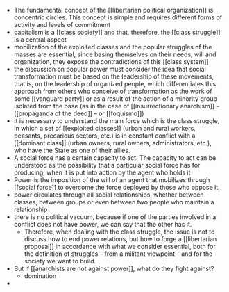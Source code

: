 - The fundamental concept of the [[libertarian political organization]] is concentric circles. This concept is simple and requires different forms of activity and levels of commitment
- capitalism is a [[class society]] and that, therefore, the [[class struggle]] is a central aspect
- mobilization of the exploited classes and the popular struggles of the masses are essential, since basing themselves on their needs, will and organization, they expose the contradictions of this [[class system]]
- the discussion on popular power must consider the idea that social transformation must be based on the leadership of these movements, that is, on the leadership of organized people, which differentiates this approach from others who conceive of transformation as the work of some [[vanguard party]] or as a result of the action of a minority group isolated from the base (as in the case of [[insurrectionary anarchism]] – [[propaganda of the deed]] – or [[foquismo]])
- it is necessary to understand the main force which is the class struggle, in which a set of [[exploited classes]] (urban and rural workers, peasants, precarious sectors, etc.) is in constant conflict with a [[dominant class]] (urban owners, rural owners, administrators, etc.), who have the State as one of their allies.
- A social force has a certain capacity to act. The capacity to act can be understood as the possibility that a particular social force has for producing, when it is put into action by the agent who holds it
- Power is the imposition of the will of an agent that mobilizes through [[social force]] to overcome the force deployed by those who oppose it.
- power circulates through all social relationships, whether between classes, between groups or even between two people who maintain a relationship
- there is no political vacuum, because if one of the parties involved in a conflict does not have power, we can say that the other has it.
	- Therefore, when dealing with the class struggle, the issue is not to discuss how to end power relations, but how to forge a [[libertarian proposal]] in accordance with what we consider essential, both for the definition of struggles – from a militant viewpoint – and for the society we want to build.
- But if [[anarchists are not against power]], what do they fight against?
	- domination
-